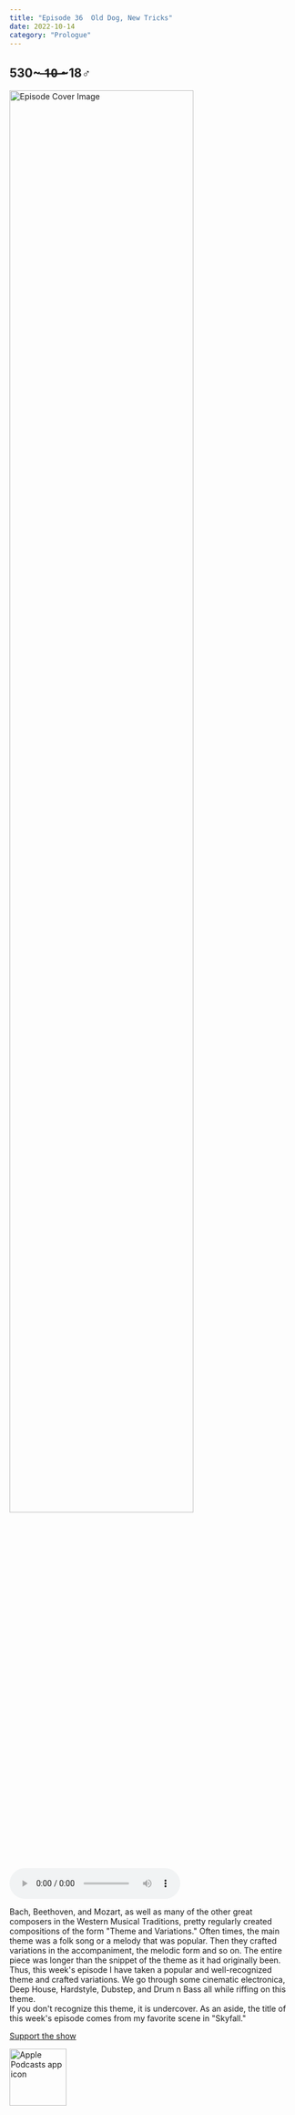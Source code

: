 ```yaml
---
title: "Episode 36  Old Dog, New Tricks"
date: 2022-10-14
category: "Prologue"
---
```

## 530~ ̶1̶0̶ ̶~18♂
<img src="https://artwork.captivate.fm/c94a42d1-45d7-4cca-85a3-fca89e4b36d9/60854458c4d1acdf4e1c2f79c4137142.jpg" alt="Episode Cover Image" width=80%/>
<audio controls>
  <source src="https://podcasts.captivate.fm/media/abf187b2-7324-4355-b2e3-da51be426099/11485490-episode-36-old-dog-new-tricks.mp3" type="audio/mpeg">
  Your browser does not support the audio element.
</audio>

<p>Bach, Beethoven, and Mozart, as well as many of the other great composers in the Western Musical Traditions, pretty regularly created compositions of the form &quot;Theme and Variations.&quot; Often times, the main theme was a folk song or a melody that was popular. Then they crafted variations in the accompaniment, the melodic form and so on. The entire piece was longer than the snippet of the theme as it had originally been.<br/>Thus, this week&apos;s episode I have taken a popular and well-recognized theme and crafted variations. We go through some cinematic electronica, Deep House, Hardstyle, Dubstep, and Drum n Bass all while riffing on this theme. <br/>If you don&apos;t recognize this theme, it is undercover. As an aside, the title of this week&apos;s episode comes from my favorite scene in &quot;Skyfall.&quot;</p><a rel="payment" href="https://www.paypal.com/donate/?hosted_button_id=WX3GRUK5BHJLS">Support the show</a>

<a href="https://podcasts.apple.com/us/podcast/living-room-music/id1608791560?tscg=30200&itsct=podcast_box_appicon&ls=1&mttnsubad=1608791560" style="display: inline-block;"><img src="https://toolbox.marketingtools.apple.com/api/v2/badges/app-icon-podcasts/standard/en-us" alt="Apple Podcasts app icon" style="width: 100px; height: 100px; vertical-align: middle; object-fit: contain;" /></a>
    